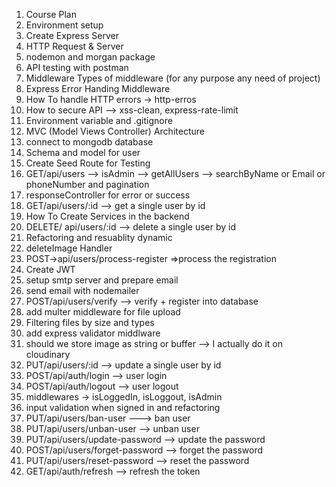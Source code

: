 1. Course Plan
2. Environment setup
3. Create Express Server
4. HTTP Request & Server
5. nodemon and morgan package
6. API testing with postman
7. Middleware Types of middleware (for any purpose any need of project)
8. Express Error Handing Middleware
9. How To handle HTTP errors -> http-erros
10. How to secure API --> xss-clean, express-rate-limit
11. Environment variable and .gitignore
12. MVC (Model Views Controller) Architecture
13. connect to mongodb database
14. Schema and model for user
15. Create Seed Route for Testing
16. GET/api/users --> isAdmin --> getAllUsers --> searchByName or Email or phoneNumber and pagination
17. responseController for error or success
18. GET/api/users/:id --> get a single user by id
19. How To Create Services in the backend
20. DELETE/ api/users/:id --> delete a single user by id
21. Refactoring and resuablity dynamic
22. deleteImage Handler
23. POST->api/users/process-register =>process the registration
24. Create JWT
25. setup smtp server and prepare email
26. send email with nodemailer
27. POST/api/users/verify --> verify + register into database
28. add multer middleware for file upload
29. Filtering files by size and types
30. add express validator middlware
31. should we store image as string or buffer --> I actually do it on cloudinary
32. PUT/api/users/:id --> update a single user by id
33. POST/api/auth/login --> user login
34. POST/api/auth/logout --> user logout
35. middlewares -> isLoggedIn, isLoggout, isAdmin
36. input validation when signed in and refactoring
37. PUT/api/users/ban-user ---> ban user
38. PUT/api/users/unban-user --> unban user
39. PUT/api/users/update-password --> update the password
40. POST/api/users/forget-password --> forget the password
41. PUT/api/users/reset-password --> reset the password
42. GET/api/auth/refresh --> refresh the token
